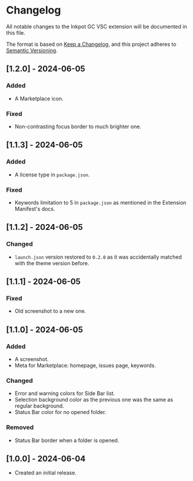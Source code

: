# Changelog

All notable changes to the Inkpot GC VSC extension will be documented in this file.

The format is based on [Keep a Changelog](https://keepachangelog.com/en/1.1.0/),
and this project adheres to [Semantic Versioning](https://semver.org/spec/v2.0.0.html).

## [1.2.0] - 2024-06-05

### Added
- A Marketplace icon.

### Fixed
- Non-contrasting focus border to much brighter one.

## [1.1.3] - 2024-06-05

### Added
- A license type in `package.json`.

### Fixed
- Keywords limitation to 5 in `package.json` as mentioned in the Extension Manifest's docs.

## [1.1.2] - 2024-06-05

### Changed
- `launch.json` version restored to `0.2.0` as it was accidentally matched with the theme version before.

## [1.1.1] - 2024-06-05

### Fixed
- Old screenshot to a new one.

## [1.1.0] - 2024-06-05

### Added
- A screenshot.
- Meta for Marketplace: homepage, issues page, keywords.

### Changed
- Error and warning colors for Side Bar list.
- Selection background color as the previous one was the same as regular background.
- Status Bar color for no opened folder.

### Removed
- Status Bar border when a folder is opened.

## [1.0.0] - 2024-06-04

- Created an initial release.
